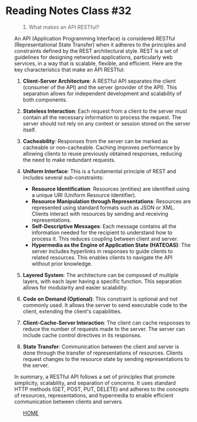 # Reading Notes Class #32

<ol>

><li> What makes an API RESTful?

An API (Application Programming Interface) is considered RESTful (Representational State Transfer) when it adheres to the principles and constraints defined by the REST architectural style. REST is a set of guidelines for designing networked applications, particularly web services, in a way that is scalable, flexible, and efficient. Here are the key characteristics that make an API RESTful:

1. **Client-Server Architecture**: A RESTful API separates the client (consumer of the API) and the server (provider of the API). This separation allows for independent development and scalability of both components.

2. **Stateless Interaction**: Each request from a client to the server must contain all the necessary information to process the request. The server should not rely on any context or session stored on the server itself.

3. **Cacheability**: Responses from the server can be marked as cacheable or non-cacheable. Caching improves performance by allowing clients to reuse previously obtained responses, reducing the need to make redundant requests.

4. **Uniform Interface**: This is a fundamental principle of REST and includes several sub-constraints:
   - **Resource Identification**: Resources (entities) are identified using a unique URI (Uniform Resource Identifier).
   - **Resource Manipulation through Representations**: Resources are represented using standard formats such as JSON or XML. Clients interact with resources by sending and receiving representations.
   - **Self-Descriptive Messages**: Each message contains all the information needed for the recipient to understand how to process it. This reduces coupling between client and server.
   - **Hypermedia as the Engine of Application State (HATEOAS)**: The server includes hyperlinks in responses to guide clients to related resources. This enables clients to navigate the API without prior knowledge.

5. **Layered System**: The architecture can be composed of multiple layers, with each layer having a specific function. This separation allows for modularity and easier scalability.

6. **Code on Demand (Optional)**: This constraint is optional and not commonly used. It allows the server to send executable code to the client, extending the client's capabilities.

7. **Client-Cache-Server Interaction**: The client can cache responses to reduce the number of requests made to the server. The server can include cache control directives in its responses.

8. **State Transfer**: Communication between the client and server is done through the transfer of representations of resources. Clients request changes to the resource state by sending representations to the server.

In summary, a RESTful API follows a set of principles that promote simplicity, scalability, and separation of concerns. It uses standard HTTP methods (GET, POST, PUT, DELETE) and adheres to the concepts of resources, representations, and hypermedia to enable efficient communication between clients and servers.

</li>

<ol>

[HOME](../README.md)
